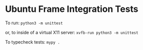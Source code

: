 # Ubuntu Frame Integration Tests

To run:
`python3 -m unittest`

or, to inside of a virtual X11 server:
`xvfb-run python3 -m unittest`

To typecheck tests:
`mypy .`
